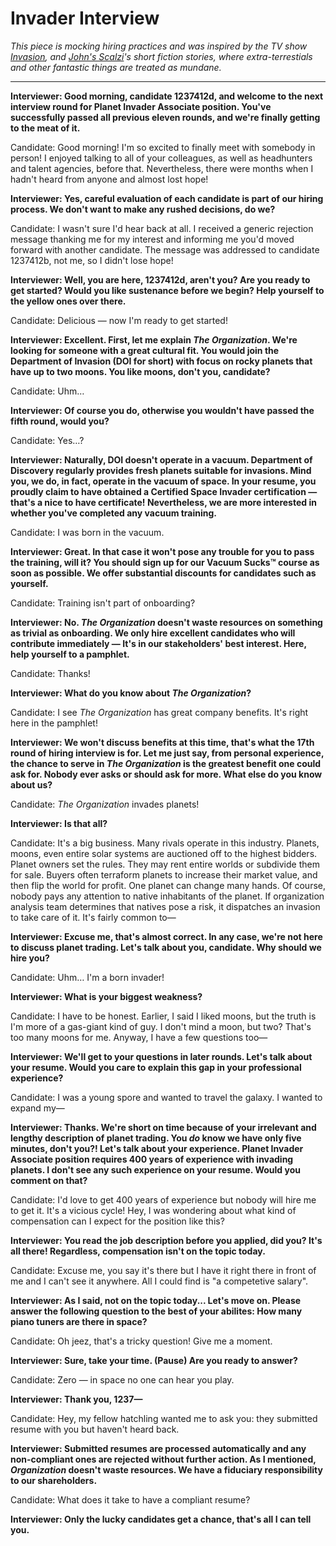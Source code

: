 # Invader Interview

*This piece is mocking hiring practices and was inspired by the TV show [Invasion](https://en.wikipedia.org/wiki/Invasion_(2021_TV_series)), and [John's Scalzi](https://en.wikipedia.org/wiki/John_Scalzi)'s short fiction stories, where extra-terrestials and other fantastic things are treated as mundane.*

---

**Interviewer: Good morning, candidate 1237412d, and welcome to the next interview round for Planet Invader Associate position. You've successfully passed all previous eleven rounds, and we're finally getting to the meat of it.**

Candidate: Good morning! I'm so excited to finally meet with somebody in person! I enjoyed talking to all of your colleagues, as well as headhunters and talent agencies, before that. Nevertheless, there were months when I hadn't heard from anyone and almost lost hope!

**Interviewer: Yes, careful evaluation of each candidate is part of our hiring process. We don't want to make any rushed decisions, do we?**

Candidate: I wasn't sure I'd hear back at all. I received a generic rejection message thanking me for my interest and informing me you'd moved forward with another candidate. The message was addressed to candidate 1237412b, not me, so I didn't lose hope! 

**Interviewer: Well, you are here, 1237412d, aren't you? Are you ready to get started? Would you like sustenance before we begin? Help yourself to the yellow ones over there.**

Candidate: Delicious — now I'm ready to get started!

**Interviewer: Excellent. First, let me explain *The Organization*. We're looking for someone with a great cultural fit. You would join the Department of Invasion (DOI for short) with focus on rocky planets that have up to two moons. You like moons, don't you, candidate?**

Candidate: Uhm…

**Interviewer: Of course you do, otherwise you wouldn't have passed the fifth round, would you?**

Candidate: Yes…?

**Interviewer: Naturally, DOI doesn't operate in a vacuum. Department of Discovery regularly provides fresh planets suitable for invasions. Mind you, we do, in fact, operate in the vacuum of space. In your resume, you proudly claim to have obtained a Certified Space Invader certification — that's a nice to have certificate! Nevertheless, we are more interested in whether you've completed any vacuum training.**

Candidate: I was born in the vacuum.

**Interviewer: Great. In that case it won't pose any trouble for you to pass the training, will it? You should sign up for our Vacuum Sucks™ course as soon as possible. We offer substantial discounts for candidates such as yourself.**

Candidate: Training isn't part of onboarding?

**Interviewer: No. *The Organization* doesn't waste resources on something as trivial as onboarding. We only hire excellent candidates who will contribute immediately — It's in our stakeholders' best interest. Here, help yourself to a pamphlet.**

Candidate: Thanks!

**Interviewer: What do you know about *The Organization*?**

Candidate: I see *The Organization* has great company benefits. It's right here in the pamphlet!

**Interviewer: We won't discuss benefits at this time, that's what the 17th round of hiring interview is for. Let me just say, from personal experience, the chance to serve in *The Organization* is the greatest benefit one could ask for. Nobody ever asks or should ask for more. What else do you know about us?**

Candidate: *The Organization* invades planets!

**Interviewer: Is that all?**

Candidate: It's a big business. Many rivals operate in this industry. Planets, moons, even entire solar systems are auctioned off to the highest bidders. Planet owners set the rules. They may rent entire worlds or subdivide them for sale. Buyers often terraform planets to increase their market value, and then flip the world for profit. One planet can change many hands. Of course, nobody pays any attention to native inhabitants of the planet. If organization analysis team determines that natives pose a risk, it dispatches an invasion to take care of it. It's fairly common to—

**Interviewer: Excuse me, that's almost correct. In any case, we're not here to discuss planet trading. Let's talk about you, candidate. Why should we hire you?**

Candidate: Uhm… I'm a born invader!

**Interviewer: What is your biggest weakness?**

Candidate: I have to be honest. Earlier, I said I liked moons, but the truth is I'm more of a gas-giant kind of guy. I don't mind a moon, but two? That's too many moons for me. Anyway, I have a few questions too—

**Interviewer: We'll get to your questions in later rounds. Let's talk about your resume. Would you care to explain this gap in your professional experience?**

Candidate: I was a young spore and wanted to travel the galaxy. I wanted to expand my—

**Interviewer: Thanks. We're short on time because of your irrelevant and lengthy description of planet trading. You *do* know we have only five minutes, don't you?! Let's talk about your experience. Planet Invader Associate position requires 400 years of experience with invading planets. I don't see any such experience on your resume. Would you comment on that?**

Candidate: I'd love to get 400 years of experience but nobody will hire me to get it. It's a vicious cycle! Hey, I was wondering about what kind of compensation can I expect for the position like this?

**Interviewer: You read the job description before you applied, did you? It's all there! Regardless, compensation isn't on the topic today.**

Candidate: Excuse me, you say it's there but I have it right there in front of me and I can't see it anywhere. All I could find is "a competetive salary".

**Interviewer: As I said, not on the topic today... Let's move on. Please answer the following question to the best of your abilites: How many piano tuners are there in space?**

Candidate: Oh jeez, that's a tricky question! Give me a moment.

**Interviewer: Sure, take your time. (Pause) Are you ready to answer?**

Candidate: Zero — in space no one can hear you play.

**Interviewer: Thank you, 1237—**

Candidate: Hey, my fellow hatchling wanted me to ask you: they submitted resume with you but haven't heard back.

**Interviewer: Submitted resumes are processed automatically and any non-compliant ones are rejected without further action. As I mentioned, *Organization* doesn't waste resources. We have a fiduciary responsibility to our shareholders.**

Candidate: What does it take to have a compliant resume?

**Interviewer: Only the lucky candidates get a chance, that's all I can tell you.**